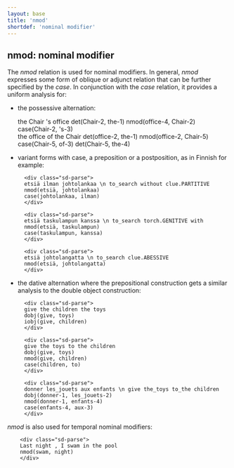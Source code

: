```yaml
---
layout: base
title: 'nmod'
shortdef: 'nominal modifier'
---
```


## nmod: nominal modifier

The *nmod* relation is used for nominal modifiers. In general, *nmod* expresses some form of oblique or adjunct relation that can be further specified by the *case*.  In conjunction with the *case* relation, it provides a uniform analysis for:

- the possessive alternation:

	<div class="sd-parse">
	the Chair 's office
	det(Chair-2, the-1)
	nmod(office-4, Chair-2)
	case(Chair-2, 's-3)
	</div>

	<div class="sd-parse">
	the office of the Chair
	det(office-2, the-1)
	nmod(office-2, Chair-5)
	case(Chair-5, of-3)
	det(Chair-5, the-4)
	</div>


- variant forms with case, a preposition or a postposition, as in Finnish for example:

		<div class="sd-parse">
		etsiä ilman johtolankaa \n to_search without clue.PARTITIVE
		nmod(etsiä, johtolankaa)
		case(johtolankaa, ilman)
		</div>

		<div class="sd-parse">
		etsiä taskulampun kanssa \n to_search torch.GENITIVE with
		nmod(etsiä, taskulampun)
		case(taskulampun, kanssa)
		</div>

		<div class="sd-parse">
		etsiä johtolangatta \n to_search clue.ABESSIVE
		nmod(etsiä, johtolangatta)
		</div>

- the dative alternation where the prepositional construction gets a similar analysis to the double object construction:

 		<div class="sd-parse">
		give the children the toys
		dobj(give, toys)
		iobj(give, children)
		</div>

		<div class="sd-parse">
		give the toys to the children
		dobj(give, toys)
		nmod(give, children)
		case(children, to)
		</div>

		<div class="sd-parse">
		donner les_jouets aux enfants \n give the_toys to_the children
		dobj(donner-1, les_jouets-2)
		nmod(donner-1, enfants-4)
		case(enfants-4, aux-3)
		</div>

*nmod* is also used for temporal nominal modifiers:

		<div class="sd-parse">
		Last night , I swam in the pool
		nmod(swam, night)
		</div>

